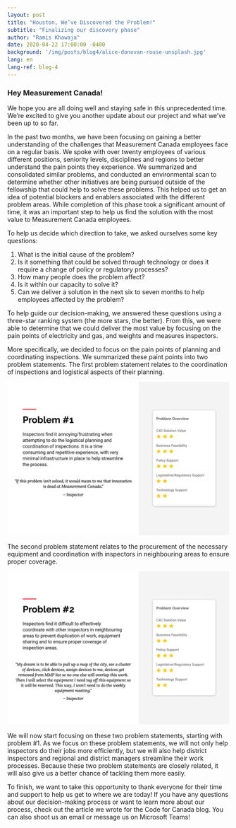 ```yaml
---
layout: post
title: "Houston, We’ve Discovered the Problem!"
subtitle: "Finalizing our discovery phase"
author: "Ramis Khawaja"
date: 2020-04-22 17:00:00 -0400
background: '/img/posts/blog4/alice-donovan-rouse-unsplash.jpg'
lang: en
lang-ref: blog-4
---
```



<h3>Hey Measurement Canada!</h3>

<p>
We hope you are all doing well and staying safe in this unprecedented time. We’re excited to give you another update about our project and what we’ve been up to so far.
</p>

<p>
In the past two months, we have been focusing on gaining a better understanding of the challenges that Measurement Canada employees face on a regular basis. 
We spoke with over twenty employees of various different positions, seniority levels, disciplines and regions to better understand the pain points they experience.
We summarized and consolidated similar problems, and conducted an environmental scan to determine whether other initiatives are being pursued outside of the 
fellowship that could help to solve these problems. This helped us to get an idea of potential blockers and enablers associated with the different problem areas. 
While completion of this phase took a significant amount of time, it was an important step to help us find the solution with the most value to Measurement Canada employees.
</p>

<p>To help us decide which direction to take, we asked ourselves some key questions: 
  <ol class="pg-list">
    <li>
      What is the initial cause of the problem? 
    </li>
     <li>
      Is it something that could be solved through technology or does it require a change of policy or regulatory processes? 
    </li>
    <li>
      How many people does the problem affect?
    </li>
    <li>
      Is it within our capacity to solve it?
    </li>
    <li>
      Can we deliver a solution in the next six to seven months to help employees affected by the problem?
    </li>
  </ol>
</p>
 
<p>
  To help guide our decision-making, we answered these questions using a three-star ranking system (the more stars, the better). From this, we were able to determine that we could deliver the most value by focusing on the pain points of electricity and gas, and weights and measures inspectors. 
</p>
 
<p>
  More specifically, we decided to focus on the pain points of planning and coordinating inspections. We summarized these paint points into two problem statements.
The first problem statement relates to the coordination of inspections and logistical aspects of their planning.
</p>

<img class="img-fluid img_border" src="/img/posts/blog4/blg-asset-problem-1-en.jpg" alt="Problem #1">

<p>
The second problem statement relates to the procurement of the necessary equipment and coordination with inspectors in neighbouring areas to ensure proper coverage.
</p>

<img class="img-fluid img_border" src="/img/posts/blog4/blg-asset-problem-2-en.jpg" alt="Problem #2">

<p>
We will now start focusing on these two problem statements, starting with problem #1. As we focus on these problem statements, we will not only help inspectors do their jobs more efficiently, but we will also help district inspectors and regional and district managers streamline their work processes. Because these two problem statements are closely related, it will also give us a better chance of tackling them more easily.
</p>

<p>
To finish, we want to take this opportunity to thank everyone for their time and support to help us get to where we are today!  If you have any questions about our decision-making process or want to learn more about our process, check out the article we wrote for the Code for Canada blog. You can also shoot us an email or message us on Microsoft Teams!
</p>
